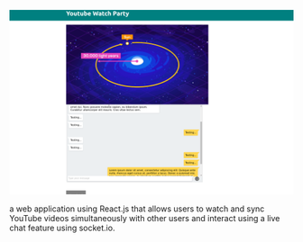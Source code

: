 
![](https://github.com/gfmacaraeg/Watch_Party/blob/master/watch_party.jpg)

a web application using React.js that allows users to watch and sync YouTube videos simultaneously with other users and interact using a live chat feature using socket.io.